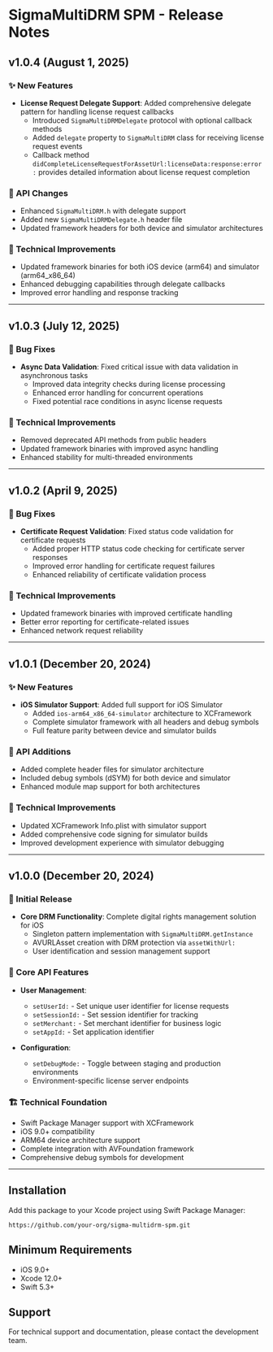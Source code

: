 # SigmaMultiDRM SPM - Release Notes

## v1.0.4 (August 1, 2025)

### ✨ New Features

- **License Request Delegate Support**: Added comprehensive delegate pattern for handling license request callbacks
  - Introduced `SigmaMultiDRMDelegate` protocol with optional callback methods
  - Added `delegate` property to `SigmaMultiDRM` class for receiving license request events
  - Callback method `didCompleteLicenseRequestForAssetUrl:licenseData:response:error:` provides detailed information about license request completion

### 📄 API Changes

- Enhanced `SigmaMultiDRM.h` with delegate support
- Added new `SigmaMultiDRMDelegate.h` header file
- Updated framework headers for both device and simulator architectures

### 🔧 Technical Improvements

- Updated framework binaries for both iOS device (arm64) and simulator (arm64_x86_64)
- Enhanced debugging capabilities through delegate callbacks
- Improved error handling and response tracking

---

## v1.0.3 (July 12, 2025)

### 🐛 Bug Fixes

- **Async Data Validation**: Fixed critical issue with data validation in asynchronous tasks
  - Improved data integrity checks during license processing
  - Enhanced error handling for concurrent operations
  - Fixed potential race conditions in async license requests

### 🔧 Technical Improvements

- Removed deprecated API methods from public headers
- Updated framework binaries with improved async handling
- Enhanced stability for multi-threaded environments

---

## v1.0.2 (April 9, 2025)

### 🐛 Bug Fixes

- **Certificate Request Validation**: Fixed status code validation for certificate requests
  - Added proper HTTP status code checking for certificate server responses
  - Improved error handling for certificate request failures
  - Enhanced reliability of certificate validation process

### 🔧 Technical Improvements

- Updated framework binaries with improved certificate handling
- Better error reporting for certificate-related issues
- Enhanced network request reliability

---

## v1.0.1 (December 20, 2024)

### ✨ New Features

- **iOS Simulator Support**: Added full support for iOS Simulator
  - Added `ios-arm64_x86_64-simulator` architecture to XCFramework
  - Complete simulator framework with all headers and debug symbols
  - Full feature parity between device and simulator builds

### 📄 API Additions

- Added complete header files for simulator architecture
- Included debug symbols (dSYM) for both device and simulator
- Enhanced module map support for both architectures

### 🔧 Technical Improvements

- Updated XCFramework Info.plist with simulator support
- Added comprehensive code signing for simulator builds
- Improved development experience with simulator debugging

---

## v1.0.0 (December 20, 2024)

### 🎉 Initial Release

- **Core DRM Functionality**: Complete digital rights management solution for iOS
  - Singleton pattern implementation with `SigmaMultiDRM.getInstance`
  - AVURLAsset creation with DRM protection via `assetWithUrl:`
  - User identification and session management support

### 📄 Core API Features 

- **User Management**:

  - `setUserId:` - Set unique user identifier for license requests
  - `setSessionId:` - Set session identifier for tracking
  - `setMerchant:` - Set merchant identifier for business logic
  - `setAppId:` - Set application identifier

- **Configuration**:
  - `setDebugMode:` - Toggle between staging and production environments
  - Environment-specific license server endpoints

### 🏗️ Technical Foundation

- Swift Package Manager support with XCFramework
- iOS 9.0+ compatibility
- ARM64 device architecture support
- Complete integration with AVFoundation framework
- Comprehensive debug symbols for development

---

## Installation

Add this package to your Xcode project using Swift Package Manager:

```
https://github.com/your-org/sigma-multidrm-spm.git
```

## Minimum Requirements

- iOS 9.0+
- Xcode 12.0+
- Swift 5.3+

## Support

For technical support and documentation, please contact the development team.
